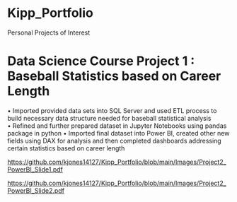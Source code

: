 # Kipp_Portfolio
Personal Projects of Interest 

# Data Science Course Project 1 : Baseball Statistics based on Career Length
•	Imported provided data sets into SQL Server and used ETL process to build necessary data structure needed for baseball statistical analysis  
•	Refined and further prepared dataset in Jupyter Notebooks using pandas package in python 
•	Imported final dataset into Power BI, created other new fields using DAX for analysis and then completed dashboards addressing certain statistics based on career length 
   
https://github.com/kjones14127/Kipp_Portfolio/blob/main/Images/Project2_PowerBI_Slide1.pdf

https://github.com/kjones14127/Kipp_Portfolio/blob/main/Images/Project2_PowerBI_Slide2.pdf

